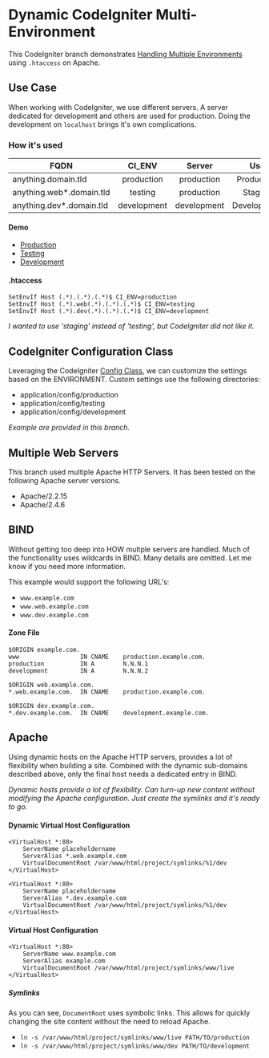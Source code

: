 # Dynamic CodeIgniter Multi-Environment

This CodeIgniter branch demonstrates [Handling Multiple Environments](https://www.codeigniter.com/user_guide/general/environments.html) using `.htaccess` on Apache.

## Use Case

When working with CodeIgniter, we use different servers.  A server dedicated for development and others are used for production.  Doing the development on `localhost` brings it's own complications.

### How it's used 

| FQDN        | CI_ENV           | Server  | Use |
| ------------- |:-------------:|:-----:|:-------:|
| anything.domain.tld       | production | production | Production |
| anything.web*.domain.tld     | testing      |   production | Staging |
| anything.dev*.domain.tld | development      |    development | Development |

#### Demo

- [Production](http://flex.invite-comm.jp/multi)
- [Testing](http://flex.web4.invite-comm.jp/multi)
- [Development](http://flex.dev.invite-comm.jp/multi)


#### .htaccess
```
SetEnvIf Host (.*).(.*).(.*)$ CI_ENV=production
SetEnvIf Host (.*).web(.*).(.*).(.*)$ CI_ENV=testing
SetEnvIf Host (.*).dev(.*).(.*).(.*)$ CI_ENV=development
```
_I wanted to use 'staging' instead of 'testing', but CodeIgniter did not like it._

## CodeIgniter Configuration Class

Leveraging the CodeIgniter [Config Class](https://www.codeigniter.com/user_guide/libraries/config.html), we can customize the settings based on the ENVIRONMENT.  Custom settings use the following directories:

- application/config/production
- application/config/testing
- application/config/development

_Example are provided in this branch._

## Multiple Web Servers

This branch used multiple Apache HTTP Servers.  It has been tested on the following Apache server versions.

-  Apache/2.2.15
-  Apache/2.4.6


## BIND

Without getting too deep into HOW multple servers are handled.  Much of the functionality uses wildcards in BIND.  Many details are omitted.  Let me know if you need more information.

This example would support the following URL's:

- `www.example.com`
- `www.web.example.com`
- `www.dev.example.com`

#### Zone File
```
$ORIGIN example.com.
www					IN CNAME    production.example.com.
production			IN A    	N.N.N.1
development			IN A    	N.N.N.2

$ORIGIN web.example.com.
*.web.example.com.  IN CNAME    production.example.com.

$ORIGIN dev.example.com.
*.dev.example.com.  IN CNAME    development.example.com.
```
## Apache

Using dynamic hosts on the Apache HTTP servers, provides a lot of flexibility when building a site.  Combined with the dynamic sub-domains described above, only the final host needs a dedicated entry in BIND.

_Dynamic hosts provide a lot of flexibility.  Can turn-up new content without modifying the Apache configuration.  Just create the symlinks and it's ready to go._

#### Dynamic Virtual Host Configuration
```
<VirtualHost *:80>
    ServerName placeholdername
    ServerAlias *.web.example.com
    VirtualDocumentRoot /var/www/html/project/symlinks/%1/dev
</VirtualHost>

<VirtualHost *:80>
    ServerName placeholdername
    ServerAlias *.dev.example.com
    VirtualDocumentRoot /var/www/html/project/symlinks/%1/dev
</VirtualHost>
```

#### Virtual Host Configuration
```
<VirtualHost *:80>
    ServerName www.example.com
    ServerAlias example.com
    VirtualDocumentRoot /var/www/html/project/symlinks/www/live
</VirtualHost>
```

##### Symlinks

As you can see, `DocumentRoot` uses symbolic links.  This allows for quickly changing the site content without the need to reload Apache.

- `ln -s /var/www/html/project/symlinks/www/live PATH/TO/production`
- `ln -s /var/www/html/project/symlinks/www/dev PATH/TO/development`